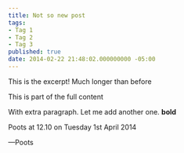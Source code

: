 ```yaml
---
title: Not so new post
tags:
- Tag 1
- Tag 2
- Tag 3
published: true
date: 2014-02-22 21:48:02.000000000 -05:00
---
```

This is the excerpt! Much longer than before

This is part of the full content

With extra paragraph. Let me add another one. **bold**

Poots at 12.10 on Tuesday 1st April 2014

—Poots
